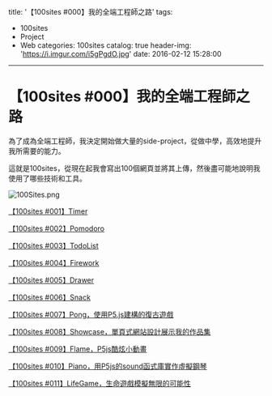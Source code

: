 title: '【100sites #000】我的全端工程師之路'
tags:
  - 100sites
  - Project
  - Web
categories: 100sites
catalog: true
header-img: 'https://i.imgur.com/i5gPgdO.jpg'
date: 2016-02-12 15:28:00
---
# 【100sites #000】我的全端工程師之路

為了成為全端工程師，我決定開始做大量的side-project，從做中學，高效地提升我所需要的能力。

這就是100sites，從現在起我會寫出100個網頁並將其上傳，然後盡可能地說明我使用了哪些技術和工具。

<!-- more -->

![100Sites.png](https://imgur.com/i5gPgdO.png)

[【100sites #001】Timer](https://easonchang.com/2016/02/12/100sites-001-timer/)

[【100sites #002】Pomodoro](https://easonchang.com/2016/02/12/100sites-002-pomodoro/)

[【100sites #003】TodoList](https://easonchang.com/2016/02/13/100sites-003-todolist/)

[【100sites #004】Firework](https://easonchang.com/2016/02/14/100sites-004-firework/)

[【100sites #005】Drawer](https://easonchang.com/2016/02/15/100sites-005-drawer/)

[【100sites #006】Snack](https://easonchang.com/2016/02/16/100sites-006-snack/)

[【100sites #007】Pong，使用P5.js建構的復古遊戲](https://easonchang.com/2016/03/19/100sites-007-pong/)

[【100sites #008】Showcase，單頁式網站設計展示我的作品集](https://easonchang.com/2016/03/20/100sites-008-showcase/)

[【100sites #009】Flame，P5js酷炫小動畫](https://easonchang.com/2016/03/23/100sites-009-flame/)

[【100sites #010】Piano，用P5js的sound函式庫實作虛擬鋼琴](https://easonchang.com/2016/03/25/100sites-010-piano/)

[【100sites #011】LifeGame，生命遊戲模擬無限的可能性](https://easonchang.com/2016/03/28/100sites-011-lifegame/)